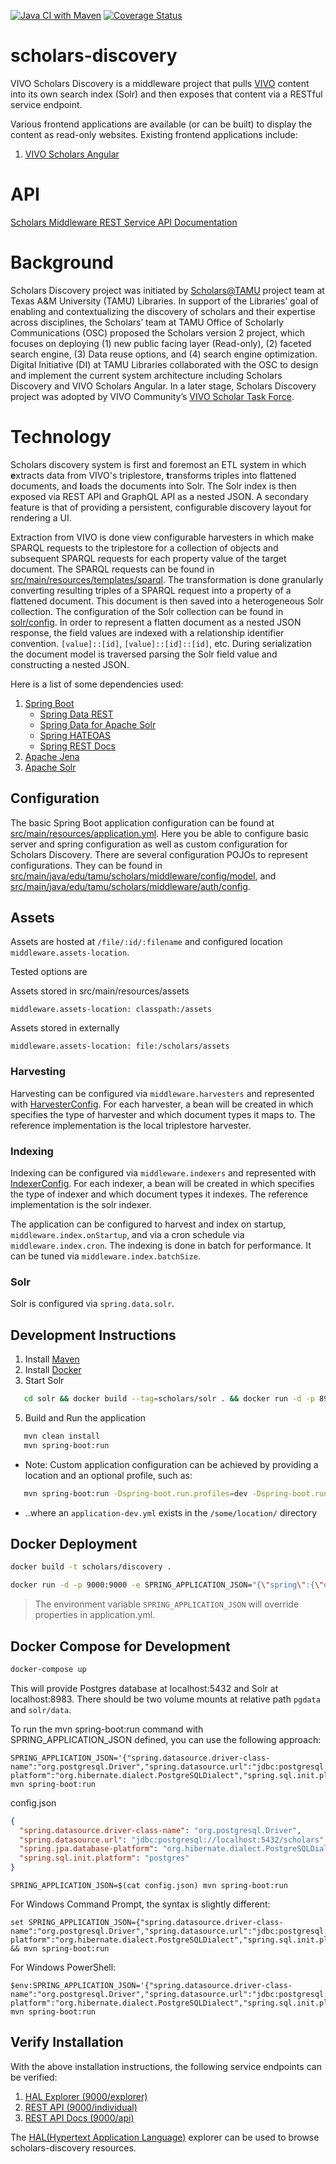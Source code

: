 [![Java CI with Maven](https://github.com/TAMULib/scholars-discovery/workflows/Java%20CI%20with%20Maven/badge.svg)](https://github.com/TAMULib/scholars-discovery/actions?query=workflow%3A%22Java+CI+with+Maven%22)
[![Coverage Status](https://coveralls.io/repos/github/TAMULib/scholars-discovery/badge.svg)](https://coveralls.io/github/TAMULib/scholars-discovery)

# scholars-discovery

VIVO Scholars Discovery is a middleware project that pulls [VIVO](https://duraspace.org/vivo/) content into its own search index (Solr) and then exposes that content via a RESTful service endpoint.

Various frontend applications are available (or can be built) to display the content as read-only websites.
Existing frontend applications include:

1. [VIVO Scholars Angular](https://github.com/vivo-community/scholars-angular)

# API

[Scholars Middleware REST Service API Documentation](https://tamulib.github.io/scholars-discovery/)

# Background

Scholars Discovery project was initiated by [Scholars@TAMU](https://scholars.library.tamu.edu/) project team at Texas A&M University (TAMU) Libraries. In support of the Libraries’ goal of enabling and contextualizing the discovery of scholars and their expertise across disciplines, the Scholars’ team at TAMU Office of Scholarly Communications (OSC) proposed the Scholars version 2 project, which focuses on deploying (1) new public facing layer (Read-only), (2) faceted search engine, (3) Data reuse options, and (4) search engine optimization. Digital Initiative (DI) at TAMU Libraries collaborated with the OSC to design and implement the current system architecture including Scholars Discovery and VIVO Scholars Angular. In a later stage, Scholars Discovery project was adopted by VIVO Community’s [VIVO Scholar Task Force](https://wiki.duraspace.org/display/VIVO/VIVO+Scholar+Task+Force).

# Technology

Scholars discovery system is first and foremost an ETL system in which **e**xtracts data from VIVO's triplestore, **t**ransforms triples into flattened documents, and **l**oads the documents into Solr. The Solr index is then exposed via REST API and GraphQL API as a nested JSON. A secondary feature is that of providing a persistent, configurable discovery layout for rendering a UI. 

Extraction from VIVO is done view configurable harvesters in which make SPARQL requests to the triplestore for a collection of objects and subsequent SPARQL requests for each property value of the target document. The SPARQL requests can be found in [src/main/resources/templates/sparql](https://github.com/vivo-community/scholars-discovery/tree/master/src/main/resources/templates/sparql). The transformation is done granularly converting resulting triples of a SPARQL request into a property of a flattened document. This document is then saved into a heterogeneous Solr collection. The configuration of the Solr collection can be found in [solr/config](https://github.com/vivo-community/scholars-discovery/tree/master/solr/config). In order to represent a flatten document as a nested JSON response, the field values are indexed with a relationship identifier convention. ```[value]::[id]```, ```[value]::[id]::[id]```, etc. During serialization the document model is traversed parsing the Solr field value and constructing a nested JSON.

Here is a list of some dependencies used:

1. [Spring Boot](https://spring.io/projects/spring-boot)
   - [Spring Data REST](https://spring.io/projects/spring-data-rest)
   - [Spring Data for Apache Solr](https://spring.io/projects/spring-data-solr)
   - [Spring HATEOAS](https://spring.io/projects/spring-hateoas)
   - [Spring REST Docs](https://spring.io/projects/spring-restdocs)
2. [Apache Jena](https://jena.apache.org/)
3. [Apache Solr](https://lucene.apache.org/solr/)

## Configuration

The basic Spring Boot application configuration can be found at [src/main/resources/application.yml](https://github.com/vivo-community/scholars-discovery/blob/master/src/main/resources/application.yml). Here you be able to configure basic server and spring configuration as well as custom configuration for Scholars Discovery. There are several configuration POJOs to represent configurations. They can be found in [src/main/java/edu/tamu/scholars/middleware/config/model](https://github.com/vivo-community/scholars-discovery/tree/master/src/main/java/edu/tamu/scholars/middleware/config/model), and [src/main/java/edu/tamu/scholars/middleware/auth/config](https://github.com/vivo-community/scholars-discovery/tree/master/src/main/java/edu/tamu/scholars/middleware/auth/config).

## Assets

Assets are hosted at `/file/:id/:filename` and configured location `middleware.assets-location`.

Tested options are

Assets stored in src/main/resources/assets
```
middleware.assets-location: classpath:/assets
```

Assets stored in externally
```
middleware.assets-location: file:/scholars/assets
```

### Harvesting

Harvesting can be configured via ```middleware.harvesters``` and represented with [HarvesterConfig](https://github.com/vivo-community/scholars-discovery/blob/master/src/main/java/edu/tamu/scholars/middleware/config/model/HarvesterConfig.java). For each harvester, a bean will be created in which specifies the type of harvester and which document types it maps to. The reference implementation is the local triplestore harvester.

### Indexing

Indexing can be configured via ```middleware.indexers``` and represented with [IndexerConfig](https://github.com/vivo-community/scholars-discovery/blob/master/src/main/java/edu/tamu/scholars/middleware/config/model/IndexerConfig.java). For each indexer, a bean will be created in which specifies the type of indexer and which document types it indexes. The reference implementation is the solr indexer.

The application can be configured to harvest and index on startup, ```middleware.index.onStartup```, and via a cron schedule via ```middleware.index.cron```. The indexing is done in batch for performance. It can be tuned via ```middleware.index.batchSize```.

### Solr

Solr is configured via ```spring.data.solr```.

## Development Instructions

1. Install [Maven](https://maven.apache.org/install.html)
2. Install [Docker](https://docs.docker.com/install/)
3. Start Solr

```bash
   cd solr && docker build --tag=scholars/solr . && docker run -d -p 8983:8983 scholars/solr && cd ..
```

5. Build and Run the application

```bash
   mvn clean install
   mvn spring-boot:run
```

   - Note: Custom application configuration can be achieved by providing a location and an optional profile, such as:

```bash
   mvn spring-boot:run -Dspring-boot.run.profiles=dev -Dspring-boot.run.config.location=/some/directory/
```

   - ..where an `application-dev.yml` exists in the `/some/location/` directory

## Docker Deployment

```bash
docker build -t scholars/discovery .
```

```bash
docker run -d -p 9000:9000 -e SPRING_APPLICATION_JSON="{\"spring\":{\"data\":{\"solr\":{\"host\":\"http://localhost:8983/solr\"}}},\"ui\":{\"url\":\"http://localhost:3000\"},\"vivo\":{\"base-url\":\"http://localhost:8080/vivo\"},\"middleware\":{\"allowed-origins\":[\"http://localhost:3000\"],\"index\":{\"onStartup\":false},\"export\":{\"individualBaseUri\":\"http://localhost:3000/display\"}}}" scholars/discovery
```

> The environment variable `SPRING_APPLICATION_JSON` will override properties in application.yml.

## Docker Compose for Development

```bash
docker-compose up
```

This will provide Postgres database at localhost:5432 and Solr at localhost:8983. There should be two volume mounts at relative path `pgdata` and `solr/data`.

To run the mvn spring-boot:run command with SPRING_APPLICATION_JSON defined, you can use the following approach:

```
SPRING_APPLICATION_JSON='{"spring.datasource.driver-class-name":"org.postgresql.Driver","spring.datasource.url":"jdbc:postgresql://localhost:5432/scholars","spring.jpa.database-platform":"org.hibernate.dialect.PostgreSQLDialect","spring.sql.init.platform":"postgres"}' mvn spring-boot:run
```

config.json
```json
{
  "spring.datasource.driver-class-name": "org.postgresql.Driver",
  "spring.datasource.url": "jdbc:postgresql://localhost:5432/scholars",
  "spring.jpa.database-platform": "org.hibernate.dialect.PostgreSQLDialect",
  "spring.sql.init.platform": "postgres"
}
```

```
SPRING_APPLICATION_JSON=$(cat config.json) mvn spring-boot:run
```


For Windows Command Prompt, the syntax is slightly different:

```
set SPRING_APPLICATION_JSON={"spring.datasource.driver-class-name":"org.postgresql.Driver","spring.datasource.url":"jdbc:postgresql://localhost:5432/scholars","spring.jpa.database-platform":"org.hibernate.dialect.PostgreSQLDialect","spring.sql.init.platform":"postgres"} && mvn spring-boot:run
```

For Windows PowerShell:

```
$env:SPRING_APPLICATION_JSON='{"spring.datasource.driver-class-name":"org.postgresql.Driver","spring.datasource.url":"jdbc:postgresql://localhost:5432/scholars","spring.jpa.database-platform":"org.hibernate.dialect.PostgreSQLDialect","spring.sql.init.platform":"postgres"}'; mvn spring-boot:run
```

## Verify Installation

With the above installation instructions, the following service endpoints can be verified:

1. [HAL Explorer (9000/explorer)](http://localhost:9000)
2. [REST API (9000/individual)](http://localhost:9000/individual)
3. [REST API Docs (9000/api)](http://localhost:9000/api)

The [HAL(Hypertext Application Language)](https://docs.spring.io/spring-data/rest/docs/current/reference/html/#tools.hal-explorer) explorer can be used to browse scholars-discovery resources.
